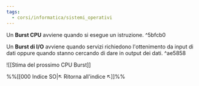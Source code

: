 ```yaml
---
tags:
  - corsi/informatica/sistemi_operativi
---
```

Un **Burst CPU** avviene quando si esegue un istruzione. ^5bfcb0

Un **Burst di I/O** avviene quando servizi richiedono l'ottenimento da input di dati oppure quando stanno cercando di dare in output dei dati. ^ae5858

![[Stima del prossimo CPU Burst]]


%%[[000 Indice SO|↖ Ritorna all'indice ↖]]%%
